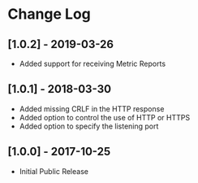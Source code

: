 # Change Log

## [1.0.2] - 2019-03-26
- Added support for receiving Metric Reports

## [1.0.1] - 2018-03-30
- Added missing CRLF in the HTTP response
- Added option to control the use of HTTP or HTTPS
- Added option to specify the listening port

## [1.0.0] - 2017-10-25
- Initial Public Release
